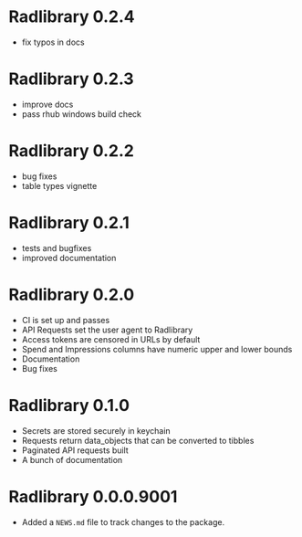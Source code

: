 # Radlibrary 0.2.4
* fix typos in docs

# Radlibrary 0.2.3
* improve docs
* pass rhub windows build check

# Radlibrary 0.2.2
* bug fixes
* table types vignette

# Radlibrary 0.2.1
* tests and bugfixes
* improved documentation

# Radlibrary 0.2.0
* CI is set up and passes
* API Requests set the user agent to Radlibrary
* Access tokens are censored in URLs by default
* Spend and Impressions columns have numeric upper and lower bounds
* Documentation
* Bug fixes

# Radlibrary 0.1.0
* Secrets are stored securely in keychain
* Requests return data_objects that can be converted to tibbles
* Paginated API requests built
* A bunch of documentation

# Radlibrary 0.0.0.9001

* Added a `NEWS.md` file to track changes to the package.

